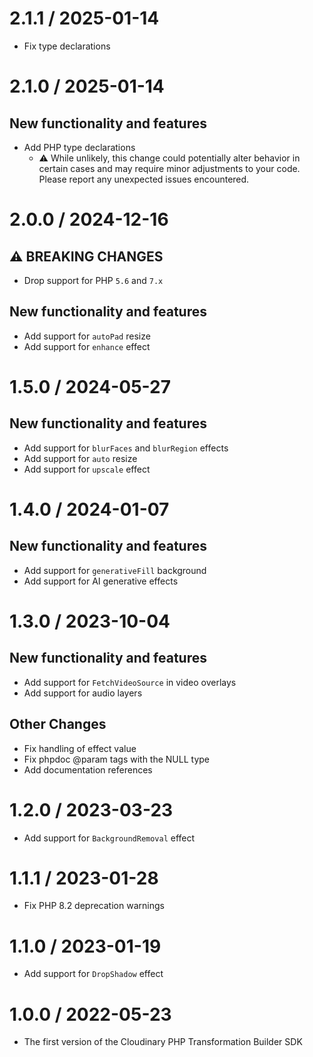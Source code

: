 2.1.1 / 2025-01-14
==================

  * Fix type declarations

2.1.0 / 2025-01-14
==================

New functionality and features
------------------------------

  * Add PHP type declarations
    * ⚠ While unlikely, this change could potentially alter behavior in certain cases and may require minor adjustments 
    to your code. Please report any unexpected issues encountered.

2.0.0 / 2024-12-16
==================

⚠ BREAKING CHANGES
------------------------------

  * Drop support for PHP `5.6` and `7.x`

New functionality and features
------------------------------

  * Add support for `autoPad` resize
  * Add support for `enhance` effect

1.5.0 / 2024-05-27
==================

New functionality and features
------------------------------

  * Add support for `blurFaces` and `blurRegion` effects
  * Add support for `auto` resize
  * Add support for `upscale` effect

1.4.0 / 2024-01-07
==================

New functionality and features
------------------------------

  * Add support for `generativeFill` background
  * Add support for AI generative effects

1.3.0 / 2023-10-04
==================

New functionality and features
------------------------------

  * Add support for `FetchVideoSource` in video overlays
  * Add support for audio layers

Other Changes
-------------

  * Fix handling of effect value
  * Fix phpdoc @param tags with the NULL type
  * Add documentation references

1.2.0 / 2023-03-23
==================

* Add support for `BackgroundRemoval` effect

1.1.1 / 2023-01-28
==================

* Fix PHP 8.2 deprecation warnings

1.1.0 / 2023-01-19
==================

  * Add support for `DropShadow` effect

1.0.0 / 2022-05-23
===================

  * The first version of the Cloudinary PHP Transformation Builder SDK
